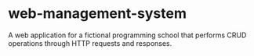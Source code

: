 # web-management-system
A web application for a fictional programming school that performs CRUD operations through HTTP requests and responses.
